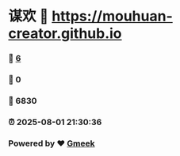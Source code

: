 # 谋欢 :link: https://mouhuan-creator.github.io 
### :page_facing_up: [6](https://mouhuan-creator.github.io/tag.html) 
### :speech_balloon: 0 
### :hibiscus: 6830 
### :alarm_clock: 2025-08-01 21:30:36 
### Powered by :heart: [Gmeek](https://github.com/Meekdai/Gmeek)
